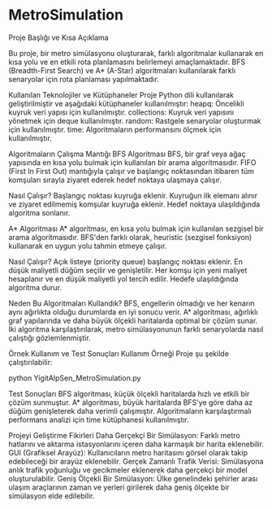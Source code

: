 # MetroSimulation
Proje Başlığı ve Kısa Açıklama

Bu proje, bir metro simülasyonu oluşturarak, farklı algoritmalar kullanarak en kısa yolu ve en etkili rota planlamasını belirlemeyi amaçlamaktadır. BFS (Breadth-First Search) ve A* (A-Star) algoritmaları kullanılarak farklı senaryolar için rota planlaması yapılmaktadır.

Kullanılan Teknolojiler ve Kütüphaneler
Proje Python dili kullanılarak geliştirilmiştir ve aşağıdaki kütüphaneler kullanılmıştır:
heapq: Öncelikli kuyruk veri yapısı için kullanılmıştır.
collections: Kuyruk veri yapısını yönetmek için deque kullanılmıştır.
random: Rastgele senaryolar oluşturmak için kullanılmıştır.
time: Algoritmaların performansını ölçmek için kullanılmıştır.

Algoritmaların Çalışma Mantığı
BFS Algoritması
BFS, bir graf veya ağaç yapısında en kısa yolu bulmak için kullanılan bir arama algoritmasıdır. FIFO (First In First Out) mantığıyla çalışır ve başlangıç noktasından itibaren tüm komşuları sırayla ziyaret ederek hedef noktaya ulaşmaya çalışır.

Nasıl Çalışır?
Başlangıç noktası kuyruğa eklenir.
Kuyruğun ilk elemanı alınır ve ziyaret edilmemiş komşular kuyruğa eklenir.
Hedef noktaya ulaşıldığında algoritma sonlanır.

A* Algoritması
A* algoritması, en kısa yolu bulmak için kullanılan sezgisel bir arama algoritmasıdır. BFS'den farklı olarak, heuristic (sezgisel fonksiyon) kullanarak en uygun yolu tahmin etmeye çalışır.

Nasıl Çalışır?
Açık listeye (priority queue) başlangıç noktası eklenir.
En düşük maliyetli düğüm seçilir ve genişletilir.
Her komşu için yeni maliyet hesaplanır ve en düşük maliyetli yol tercih edilir.
Hedefe ulaşıldığında algoritma durur.

Neden Bu Algoritmaları Kullandık?
BFS, engellerin olmadığı ve her kenarın aynı ağırlıkta olduğu durumlarda en iyi sonucu verir.
A* algoritması, ağırlıklı graf yapılarında ve daha büyük ölçekli haritalarda optimal bir çözüm sunar.
İki algoritma karşılaştırılarak, metro simülasyonunun farklı senaryolarda nasıl çalıştığı gözlemlenmiştir.

Örnek Kullanım ve Test Sonuçları
Kullanım Örneği
Proje şu şekilde çalıştırılabilir:

python YigitAlpSen_MetroSimulation.py

Test Sonuçları
BFS algoritması, küçük ölçekli haritalarda hızlı ve etkili bir çözüm sunmuştur.
A* algoritması, büyük haritalarda BFS'ye göre daha az düğüm genişleterek daha verimli çalışmıştır.
Algoritmaların karşılaştırmalı performans analizi için time kütüphanesi kullanılmıştır.

Projeyi Geliştirme Fikirleri
Daha Gerçekçi Bir Simülasyon: Farklı metro hatlarını ve aktarma istasyonlarını içeren daha karmaşık bir harita eklenebilir.
GUI (Grafiksel Arayüz): Kullanıcıların metro haritasını görsel olarak takip edebileceği bir arayüz eklenebilir.
Gerçek Zamanlı Trafik Verisi: Simülasyona anlık trafik yoğunluğu ve gecikmeler eklenerek daha gerçekçi bir model oluşturulabilir.
Geniş Ölçekli Bir Simülasyon: Ülke genelindeki şehirler arası ulaşım araçlarının zaman ve yerleri girilerek daha geniş ölçekte bir simülasyon elde edilebilir.

